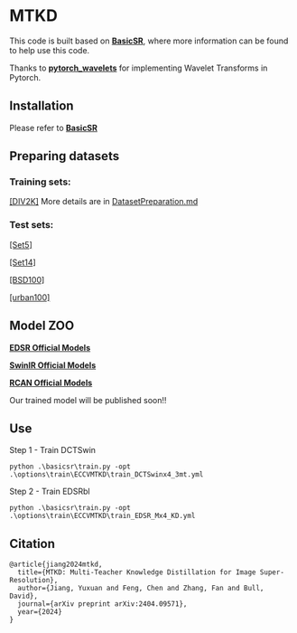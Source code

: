 # MTKD

This code is built based on [**BasicSR**](https://github.com/XPixelGroup/BasicSR), where more information can be found to help use this code.

Thanks to [**pytorch_wavelets**](https://github.com/fbcotter/pytorch_wavelets.git) for implementing Wavelet Transforms in Pytorch.

## Installation
Please refer to [**BasicSR**](https://github.com/XPixelGroup/BasicSR/blob/master/docs/INSTALL.md)

## Preparing datasets
### Training sets:
[[DIV2K]](https://data.vision.ee.ethz.ch/cvl/DIV2K/) More details are in [DatasetPreparation.md](https://github.com/XPixelGroup/BasicSR/blob/master/docs/DatasetPreparation.md#image-super-resolution)
### Test sets: 
[[Set5]](https://drive.google.com/drive/folders/1B3DJGQKB6eNdwuQIhdskA64qUuVKLZ9u)

[[Set14]](https://drive.google.com/drive/folders/1B3DJGQKB6eNdwuQIhdskA64qUuVKLZ9u)

[[BSD100]](https://www2.eecs.berkeley.edu/Research/Projects/CS/vision/bsds/)

[[urban100]](https://sites.google.com/site/jbhuang0604/publications/struct_sr)


## Model ZOO
[**EDSR Official Models**](https://drive.google.com/drive/folders/1rtJCHuOAEixB1OWmUVbbVm158vzC3kTt)

[**SwinIR Official Models**](https://github.com/JingyunLiang/SwinIR/releases)

[**RCAN Official Models**](https://drive.google.com/file/d/10bEK-NxVtOS9-XSeyOZyaRmxUTX3iIRa/view)

Our trained model will be published soon!!

## Use
Step 1 - Train DCTSwin
```
python .\basicsr\train.py -opt .\options\train\ECCVMTKD\train_DCTSwinx4_3mt.yml
```
Step 2 - Train EDSRbl
```
python .\basicsr\train.py -opt .\options\train\ECCVMTKD\train_EDSR_Mx4_KD.yml
```


## Citation
```
@article{jiang2024mtkd,
  title={MTKD: Multi-Teacher Knowledge Distillation for Image Super-Resolution},
  author={Jiang, Yuxuan and Feng, Chen and Zhang, Fan and Bull, David},
  journal={arXiv preprint arXiv:2404.09571},
  year={2024}
}
```
